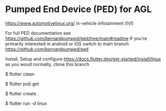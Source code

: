 # Pumped End Device (PED) for AGL 

https://www.automotivelinux.org/ in-vehicle infotainment (IVI)

For full PED documentation see https://github.com/bernardpumped/ped/tree/main#readme 
If you're primarily interested in android or iOS switch to main branch https://github.com/bernardpumped/ped 

Install, Setup and configure https://docs.flutter.dev/get-started/install/linux as you woud normally, clone this branch

  $ flutter clean
  
  $ flutter pub get
  
  $ flutter create .
  
  $ flutter run -d linux